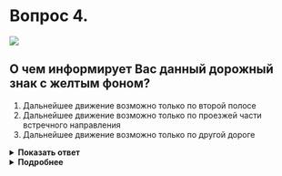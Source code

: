 # Вопрос 4.

![](https://s.drom.ru/i24228/pdd/tickets/2016/1543885130.jpg)

## О чем информирует Вас данный дорожный знак с желтым фоном?

1. Дальнейшее движение возможно только по второй полосе
2. Дальнейшее движение возможно только по проезжей части встречного направления
3. Дальнейшее движение возможно только по другой дороге

<details>
<summary><b>Показать ответ</b></summary>
Правильный ответ: 2
</details>
<details>
<summary><b>Подробнее</b></summary>
Знак 6.19.1 «Предварительный указатель перестроения на другую проезжую часть» указывает направление объезда, закрытого для движения участка проезжей части на дороге с разделительной полосой. Жёлтый фон знака обозначает, что объезд временный.
(«Дорожные знаки»)
</details>